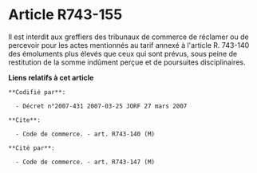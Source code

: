# Article R743-155

Il est interdit aux greffiers des tribunaux de commerce de réclamer ou de percevoir pour les actes mentionnés au tarif annexé
à l'article R. 743-140 des émoluments plus élevés que ceux qui sont prévus, sous peine de restitution de la somme indûment
perçue et de poursuites disciplinaires.

**Liens relatifs à cet article**

	**Codifié par**:

	  - Décret n°2007-431 2007-03-25 JORF 27 mars 2007

	**Cite**:

	  - Code de commerce. - art. R743-140 (M)

	**Cité par**:

	  - Code de commerce. - art. R743-147 (M)
